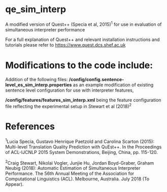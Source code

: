 # qe_sim_interp
A modified version of Quest++ (Specia et al, 2015)<sup>1</sup> for use in evaluation of simultaneous interpreter performance

For a full explanation of Quest++ and relevant installation instructions and tutorials please refer to https://www.quest.dcs.shef.ac.uk

# Modifications to the code include:

Addition of the following files:
**/config/config.sentence-level_es_sim_interp.properties** as an example modification of existing sentence level configuration for use with interpreter features,

**/config/features/features_sim_interp.xml** being the feature configuration file reflecting the experimental setup in Stewart et al (2018)<sup>2</sup>

# References

<sup>1</sup>Lucia Specia, Gustavo Henrique Paetzold and Carolina Scarton (2015): Multi-level Translation Quality Prediction with QuEst++. In the Proceedings of ACL-IJCNLP 2015 System Demonstrations, Beijing, China, pp. 115-120.

<sup>2</sup>Craig Stewart, Nikolai Vogler, Junjie Hu, Jordan Boyd-Graber, Graham Neubig (2018): Automatic Estimation of Simultaneous Interpreter Performance. The 56th Annual Meeting of the Association for Computational Linguistics (ACL). Melbourne, Australia. July 2018 (To Appear).
